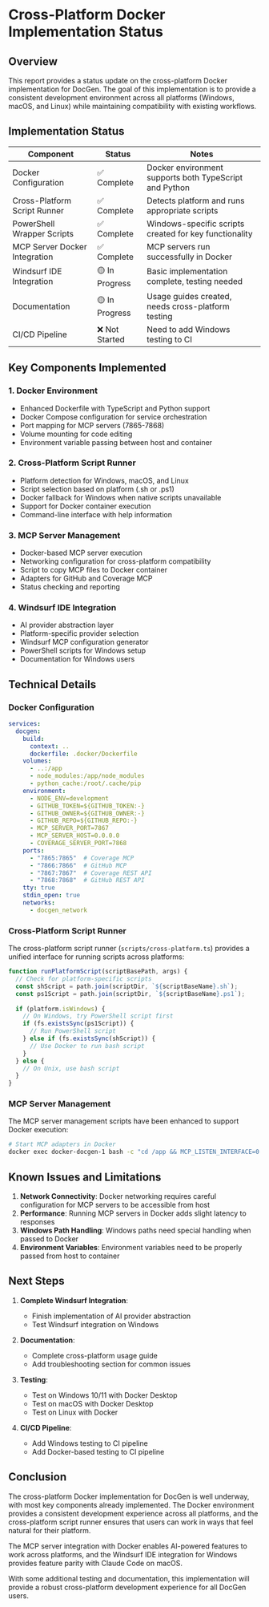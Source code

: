 # Cross-Platform Docker Implementation Status

## Overview

This report provides a status update on the cross-platform Docker implementation for DocGen. The goal of this implementation is to provide a consistent development environment across all platforms (Windows, macOS, and Linux) while maintaining compatibility with existing workflows.

## Implementation Status

| Component | Status | Notes |
|-----------|--------|-------|
| Docker Configuration | ✅ Complete | Docker environment supports both TypeScript and Python |
| Cross-Platform Script Runner | ✅ Complete | Detects platform and runs appropriate scripts |
| PowerShell Wrapper Scripts | ✅ Complete | Windows-specific scripts created for key functionality |
| MCP Server Docker Integration | ✅ Complete | MCP servers run successfully in Docker |
| Windsurf IDE Integration | 🟡 In Progress | Basic implementation complete, testing needed |
| Documentation | 🟡 In Progress | Usage guides created, needs cross-platform testing |
| CI/CD Pipeline | ❌ Not Started | Need to add Windows testing to CI |

## Key Components Implemented

### 1. Docker Environment

- Enhanced Dockerfile with TypeScript and Python support
- Docker Compose configuration for service orchestration
- Port mapping for MCP servers (7865-7868)
- Volume mounting for code editing
- Environment variable passing between host and container

### 2. Cross-Platform Script Runner

- Platform detection for Windows, macOS, and Linux
- Script selection based on platform (.sh or .ps1)
- Docker fallback for Windows when native scripts unavailable
- Support for Docker container execution
- Command-line interface with help information

### 3. MCP Server Management

- Docker-based MCP server execution
- Networking configuration for cross-platform compatibility
- Script to copy MCP files to Docker container
- Adapters for GitHub and Coverage MCP
- Status checking and reporting

### 4. Windsurf IDE Integration

- AI provider abstraction layer
- Platform-specific provider selection
- Windsurf MCP configuration generator
- PowerShell scripts for Windows setup
- Documentation for Windows users

## Technical Details

### Docker Configuration

```yaml
services:
  docgen:
    build:
      context: ..
      dockerfile: .docker/Dockerfile
    volumes:
      - ..:/app
      - node_modules:/app/node_modules
      - python_cache:/root/.cache/pip
    environment:
      - NODE_ENV=development
      - GITHUB_TOKEN=${GITHUB_TOKEN:-}
      - GITHUB_OWNER=${GITHUB_OWNER:-}
      - GITHUB_REPO=${GITHUB_REPO:-}
      - MCP_SERVER_PORT=7867
      - MCP_SERVER_HOST=0.0.0.0
      - COVERAGE_SERVER_PORT=7868
    ports:
      - "7865:7865"  # Coverage MCP
      - "7866:7866"  # GitHub MCP
      - "7867:7867"  # Coverage REST API
      - "7868:7868"  # GitHub REST API
    tty: true
    stdin_open: true
    networks:
      - docgen_network
```

### Cross-Platform Script Runner

The cross-platform script runner (`scripts/cross-platform.ts`) provides a unified interface for running scripts across platforms:

```javascript
function runPlatformScript(scriptBasePath, args) {
  // Check for platform-specific scripts
  const shScript = path.join(scriptDir, `${scriptBaseName}.sh`);
  const ps1Script = path.join(scriptDir, `${scriptBaseName}.ps1`);
  
  if (platform.isWindows) {
    // On Windows, try PowerShell script first
    if (fs.existsSync(ps1Script)) {
      // Run PowerShell script
    } else if (fs.existsSync(shScript)) {
      // Use Docker to run bash script
    }
  } else {
    // On Unix, use bash script
  }
}
```

### MCP Server Management

The MCP server management scripts have been enhanced to support Docker execution:

```bash
# Start MCP adapters in Docker
docker exec docker-docgen-1 bash -c "cd /app && MCP_LISTEN_INTERFACE=0.0.0.0 MCP_SERVER_HOST=0.0.0.0 /app/mcp-servers/docker-mcp-adapters.sh"
```

## Known Issues and Limitations

1. **Network Connectivity**: Docker networking requires careful configuration for MCP servers to be accessible from host
2. **Performance**: Running MCP servers in Docker adds slight latency to responses
3. **Windows Path Handling**: Windows paths need special handling when passed to Docker
4. **Environment Variables**: Environment variables need to be properly passed from host to container

## Next Steps

1. **Complete Windsurf Integration**: 
   - Finish implementation of AI provider abstraction
   - Test Windsurf integration on Windows

2. **Documentation**:
   - Complete cross-platform usage guide
   - Add troubleshooting section for common issues

3. **Testing**:
   - Test on Windows 10/11 with Docker Desktop
   - Test on macOS with Docker Desktop
   - Test on Linux with Docker

4. **CI/CD Pipeline**:
   - Add Windows testing to CI pipeline
   - Add Docker-based testing to CI pipeline

## Conclusion

The cross-platform Docker implementation for DocGen is well underway, with most key components already implemented. The Docker environment provides a consistent development experience across all platforms, and the cross-platform script runner ensures that users can work in ways that feel natural for their platform.

The MCP server integration with Docker enables AI-powered features to work across platforms, and the Windsurf IDE integration for Windows provides feature parity with Claude Code on macOS.

With some additional testing and documentation, this implementation will provide a robust cross-platform development experience for all DocGen users.